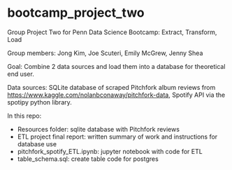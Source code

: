# bootcamp_project_two
Group Project Two for Penn Data Science Bootcamp: Extract, Transform, Load

Group members: Jong Kim, Joe Scuteri, Emily McGrew, Jenny Shea

Goal: Combine 2 data sources and load them into a database for theoretical end user.

Data sources: SQLite database of scraped Pitchfork album reviews from https://www.kaggle.com/nolanbconaway/pitchfork-data, Spotify API via the spotipy python library.

In this repo: 
  * Resources folder: sqlite database with Pitchfork reviews
  * ETL project final report: written summary of work and instructions for database use
  * pitchfork_spotify_ETL.ipynb: jupyter notebook with code for ETL
  * table_schema.sql: create table code for postgres
